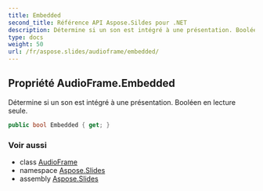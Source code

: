 ```yaml
---
title: Embedded
second_title: Référence API Aspose.Sildes pour .NET
description: Détermine si un son est intégré à une présentation. Booléen en lecture seule.
type: docs
weight: 50
url: /fr/aspose.slides/audioframe/embedded/
---
```


## Propriété AudioFrame.Embedded

Détermine si un son est intégré à une présentation. Booléen en lecture seule.

```csharp
public bool Embedded { get; }
```

### Voir aussi

* class [AudioFrame](../../audioframe)
* namespace [Aspose.Slides](../../audioframe)
* assembly [Aspose.Slides](../../../)

<!-- NE PAS MODIFIER : généré par xmldocmd pour Aspose.Slides.dll -->